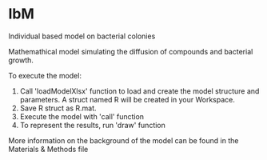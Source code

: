 # IbM
Individual based model on bacterial colonies

Mathemathical model simulating the diffusion of compounds and bacterial growth.

To execute the model:
1. Call 'loadModelXlsx' function to load and create the model structure and parameters. A struct named R will be created in your Workspace.
2. Save R struct as R.mat.
3. Execute the model with 'call' function
4. To represent the results, run 'draw' function
	
More information on the background of the model can be found in the Materials & Methods file
